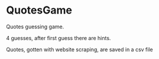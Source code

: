 # QuotesGame


Quotes guessing game. 


4 guesses, after first guess there are hints.


Quotes, gotten with website scraping, are saved in a csv file

